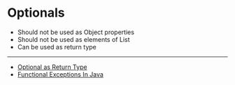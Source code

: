 # Optionals

- Should not be used as Object properties
- Should not be used as elements of List
- Can be used as return type

---

- [Optional as Return Type](https://www.baeldung.com/java-optional-return)
- [Functional Exceptions In Java](https://8thlight.com/blog/brian-gerstle/2019/01/22/fnl-exceptions-in-java.html)